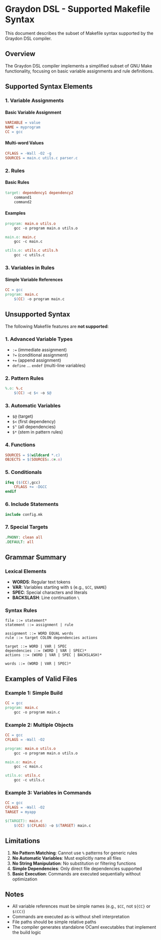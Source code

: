 # Graydon DSL - Supported Makefile Syntax

This document describes the subset of Makefile syntax supported by the Graydon DSL compiler.

## Overview

The Graydon DSL compiler implements a simplified subset of GNU Make functionality, focusing on basic variable assignments and rule definitions.

## Supported Syntax Elements

### 1. Variable Assignments

#### Basic Variable Assignment
```makefile
VARIABLE = value
NAME = myprogram
CC = gcc
```

#### Multi-word Values
```makefile
CFLAGS = -Wall -O2 -g
SOURCES = main.c utils.c parser.c
```

### 2. Rules

#### Basic Rules
```makefile
target: dependency1 dependency2
	command1
	command2
```

#### Examples
```makefile
program: main.o utils.o
	gcc -o program main.o utils.o

main.o: main.c
	gcc -c main.c

utils.o: utils.c utils.h
	gcc -c utils.c
```

### 3. Variables in Rules

#### Simple Variable References
```makefile
CC = gcc
program: main.c
	$(CC) -o program main.c
```

## Unsupported Syntax

The following Makefile features are **not supported**:

### 1. Advanced Variable Types
- `:=` (immediate assignment)
- `?=` (conditional assignment)
- `+=` (append assignment)
- `define` ... `endef` (multi-line variables)

### 2. Pattern Rules
```makefile
%.o: %.c
	$(CC) -c $< -o $@
```

### 3. Automatic Variables
- `$@` (target)
- `$<` (first dependency)
- `$^` (all dependencies)
- `$*` (stem in pattern rules)

### 4. Functions
```makefile
SOURCES = $(wildcard *.c)
OBJECTS = $(SOURCES:.c=.o)
```

### 5. Conditionals
```makefile
ifeq ($(CC),gcc)
    CFLAGS += -DGCC
endif
```

### 6. Include Statements
```makefile
include config.mk
```

### 7. Special Targets
```makefile
.PHONY: clean all
.DEFAULT: all
```

## Grammar Summary

### Lexical Elements
- **WORDS**: Regular text tokens
- **VAR**: Variables starting with `$` (e.g., `$CC`, `$NAME`)
- **SPEC**: Special characters and literals
- **BACKSLASH**: Line continuation `\`

### Syntax Rules

```ebnf
file ::= statement*
statement ::= assignment | rule

assignment ::= WORD EQUAL words
rule ::= target COLON dependencies actions

target ::= WORD | VAR | SPEC
dependencies ::= (WORD | VAR | SPEC)*
actions ::= (WORD | VAR | SPEC | BACKSLASH)*

words ::= (WORD | VAR | SPEC)*
```

## Examples of Valid Files

### Example 1: Simple Build
```makefile
CC = gcc
program: main.c
	gcc -o program main.c
```

### Example 2: Multiple Objects
```makefile
CC = gcc
CFLAGS = -Wall -O2

program: main.o utils.o
	gcc -o program main.o utils.o

main.o: main.c
	gcc -c main.c

utils.o: utils.c
	gcc -c utils.c
```

### Example 3: Variables in Commands
```makefile
CC = gcc
CFLAGS = -Wall -O2
TARGET = myapp

$(TARGET): main.c
	$(CC) $(CFLAGS) -o $(TARGET) main.c
```

## Limitations

1. **No Pattern Matching**: Cannot use `%` patterns for generic rules
2. **No Automatic Variables**: Must explicitly name all files
3. **No String Manipulation**: No substitution or filtering functions
4. **Simple Dependencies**: Only direct file dependencies supported
5. **Basic Execution**: Commands are executed sequentially without optimization

## Notes

- All variable references must be simple names (e.g., `$CC`, not `${CC}` or `$(CC)`)
- Commands are executed as-is without shell interpretation
- File paths should be simple relative paths
- The compiler generates standalone OCaml executables that implement the build logic